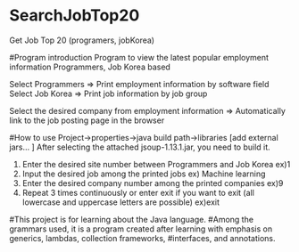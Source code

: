 # SearchJobTop20
Get Job Top 20 (programers, jobKorea)

#Program introduction
Program to view the latest popular employment information
Programmers, Job Korea based

Select Programmers => Print employment information by software field
Select Job Korea => Print job information by job group

Select the desired company from employment information => Automatically link to the job posting page in the browser


#How to use
Project->properties->java build path->libraries [add external jars… ] After selecting the attached jsoup-1.13.1.jar, you need to build it.

1. Enter the desired site number between Programmers and Job Korea ex)1
2. Input the desired job among the printed jobs ex) Machine learning
3. Enter the desired company number among the printed companies ex)9
4. Repeat 3 times continuously or enter exit if you want to exit (all lowercase and uppercase letters are possible) ex)exit



#This project is for learning about the Java language.
#Among the grammars used, it is a program created after learning with emphasis on generics, lambdas, collection frameworks, #interfaces, and annotations.
